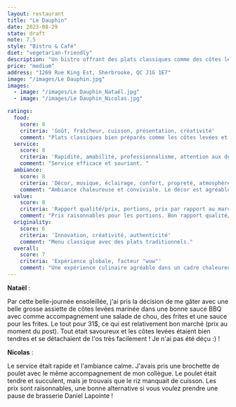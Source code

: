 ```yaml
---
layout: restaurant
title: "Le Dauphin"
date: 2023-08-29
state: draft
note: 7.5
style: "Bistro & Café"
diet: "vegetarian-friendly"
description: "Un bistro offrant des plats classiques comme des côtes levées et des frites dans une ambiance chaleureuse"
price: "medium"
address: "1269 Rue King Est, Sherbrooke, QC J1G 1E7"
image: "/images/Le Dauphin.jpg"
images:
  - image: "/images/Le Dauphin_Nataël.jpg"
  - image: "/images/Le Dauphin_Nicolas.jpg"

ratings:
  food:
    score: 8
    criteria: 'Goût, fraîcheur, cuisson, présentation, créativité'
    comment: "Plats classiques bien préparés comme les côtes levées et les frites. Les ingrédients sont frais et la présentation est soignée."
  service:
    score: 8
    criteria: 'Rapidité, amabilité, professionnalisme, attention aux détails'
    comment: "Service efficace et souriant. "
  ambiance:
    score: 8
    criteria: 'Décor, musique, éclairage, confort, propreté, atmosphère générale'
    comment: "Ambiance chaleureuse et conviviale. Le décor est agréable et rafiné."
  value:
    score: 8
    criteria: 'Rapport qualité/prix, portions, prix par rapport au marché'
    comment: "Prix raisonnables pour les portions. Bon rapport qualité/prix pour un bistro simple."
  originality:
    score: 6
    criteria: 'Innovation, créativité, authenticité'
    comment: "Menu classique avec des plats traditionnels."
  overall:
    score: 7
    criteria: 'Expérience globale, facteur "wow"'
    comment: "Une expérience culinaire agréable dans un cadre chaleureux."
---
```




<strong>Nataël</strong> :

Par cette belle-journée ensoleillée, j'ai pris la décision de me gâter avec une belle grosse assiette de côtes levées marinée dans une bonne sauce BBQ avec comme accompagnement une salade de chou, des frites et une sauce pour les frites. Le tout pour 31$, ce qui est relativement bon marché (prix au moment du post). Tout était savoureux et les côtes levées étaient bien tendres et se détachaient de l'os très facilement ! Je n'ai pas été déçu :) !

<strong>Nicolas</strong> :

Le service était rapide et l'ambiance calme. J'avais pris une brochette de poulet avec le même accompagnement de mon collègue. Le poulet était tendre et succulent, mais je trouvais que le riz manquait de cuisson. Les prix sont raisonnables, une bonne alternative si vous voulez prendre une pause de brasserie Daniel Lapointe !